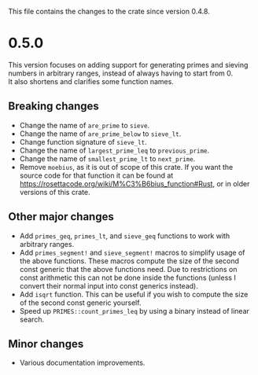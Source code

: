 This file contains the changes to the crate since version 0.4.8.

# 0.5.0

This version focuses on adding support for generating primes and sieving numbers in arbitrary ranges, instead of always having to start from 0.  
It also shortens and clarifies some function names.

## Breaking changes

 - Change the name of `are_prime` to `sieve`.
 - Change the name of `are_prime_below` to `sieve_lt`.
 - Change function signature of `sieve_lt`.
 - Change the name of `largest_prime_leq` to `previous_prime`.
 - Change the name of `smallest_prime_lt` to `next_prime`.
 - Remove `moebius`, as it is out of scope of this crate. If you want the source code for that function it can be found at <https://rosettacode.org/wiki/M%C3%B6bius_function#Rust>, or in older versions of this crate.

## Other major changes

 - Add `primes_geq`, `primes_lt`, and `sieve_geq` functions to work with arbitrary ranges.
 - Add `primes_segment!` and `sieve_segment!` macros to simplify usage of the above functions. These macros compute the size of the second const generic that the above functions need. Due to restrictions on const arithmetic this can not be done inside the functions (unless I convert their normal input into const generics instead).
 - Add `isqrt` function. This can be useful if you wish to compute the size of the second const generic yourself.
 - Speed up `PRIMES::count_primes_leq` by using a binary instead of linear search.

## Minor changes

 - Various documentation improvements.
